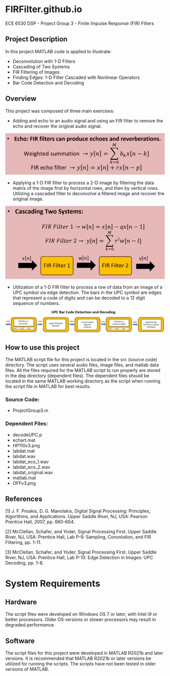 # FIRFilter.github.io
ECE 6530 DSP - Project Group 3 - Finite Impulse Response (FIR) Filters

 ## Project Description
 In this project MATLAB code is applied to illustrate:
- Deconvolution with 1-D Filters 
- Cascading of Two Systems
- FIR Filtering of Images
- Finding Edges: 1-D Filter Cascaded with Nonlinear Operators
- Bar Code Detection and Decoding

## Overview
This project was composed of three main exercises:

- Adding and echo to an audio signal and using an FIR filter to remove the echo and recover the original audio signal.

![image for audio signal processing](https://github.com/bgrzybowski/FIRFilter.github.io/blob/main/doc/AudioSignalEchoEquations.PNG)

- Applying a 1-D FIR filter to process a 2-D image by filtering the data matrix of the image first by horizontal rows, and then by vertical rows. Utilizing a cascaded filter to deconvolve a filtered image and recover the original image. 

![image for image filtering and deconvolution](https://github.com/bgrzybowski/FIRFilter.github.io/blob/main/doc/CascadingTwoSystemsDiagram.PNG)

- Utilization of a 1-D FIR filter to process a row of data from an image of a UPC symbol via edge detection. The bars in the UPC symbol are edges that represent a code of digits and can be decoded to a 12 digit sequence of numbers. 

![image for UPC decoding block diagram](https://github.com/bgrzybowski/FIRFilter.github.io/blob/main/doc/UPCdiagram.PNG)

## How to use this project
The MATLAB script file for this project is located in the src (source code) directory. The script uses several audio files, image files, and matlab data files. All the files required for the MATLAB script to run properly are stored in the dep directory (dependent files). The dependent files should be located in the same MATLAB working directory as the script when running the script file in MATLAB for best results. 

### Source Code: 
- ProjectGroup3.m

### Dependent Files: 
- decodeUPC.p
- echart.mat
- HP110v3.png
- labdat.mat
- labdat.wav
- labdat_eco_1.wav
- labdat_eco_2.wav
- labdat_original.wav
- matlab.mat
- OFFv3.png

## References

[1] J. F. Proakis, D. G. Manolakis, Digital Signal Processing: Principles, Algorithms, and Applications. Upper Saddle River, NJ, USA: Pearson Prentice Hall, 2007, pp. 660-664.

[2] McClellan, Schafer, and Yoder, Signal Processing First. Upper Saddle River, NJ, USA: Prentice Hall, Lab P-9: Sampling, Convolution, and FIR Filtering, pp. 1-11.

[3] McClellan, Schafer, and Yoder, Signal Processing First. Upper Saddle River, NJ, USA: Prentice Hall, Lab P-10: Edge Detection in Images: UPC Decoding, pp. 1-8.

# System Requirements

## Hardware
The script files were developed on Windows OS 7 or later, with Intel i9 or better processors. Older OS versions or slower processors may result in degraded performance. 

## Software
The script files for this project were developed in MATLAB R2021b and later versions. It is recommended that MATLAB R2021b or later versions be utilized for running the scripts. The scripts have not been tested in older versions of MATLAB.
